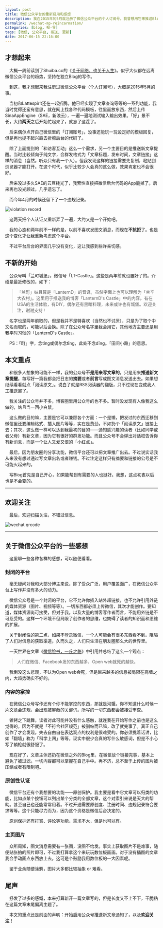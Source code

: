 ```yaml
---
layout: post
title: 微信公众平台的重新启用和感想
description: 我在2015年的5月就注册了微信公众平台的个人订阅号。我曾想用它来推送Blog新文章的链接（纯文字消息），但那时候欢乐地折腾了几天然后就放弃了。两年过去了，到了现在普通账号已经不能发送纯文字消息了，但我还是决定用它来给所有人推送新文章提醒。文末又说了些关于微信平台的感想，可以随便看看。
permalink: /wechat-mp-reincarnation/
categories: [blog, 视·界]
tags: [微信, 公众平台, 推送, 更新]
date: 2017-06-15 22:16:00
--- 
```


<!--「http://lanternd.qiniudn.com/Pic4Post/」-->

## 才想起来

　大概一周前读到了Shuiba.co的《[关于网络，也关于人生](https://blog.shuiba.co/about-web-about-life)》。似乎大伙都在远离微信公众平台的趋势，坚持在独立Blog的写作。

　到这，我才想起来我注册过微信公众平台（个人订阅号），大概是2015年5月的事。

　当初和Lattespirit还在一起折腾。他已经实现了文章查询等等的一系列功能，我当时觉得还蛮有意思，就在网上找各种代码模板，往里面放东西，然后上传SinaAppEngine（SAE，新浪云），一遍一遍地测试输入输出效果。「好」景不长，大约**两天**之后开始忙起来了，就忘了这茬了。

　后来偶尔点开自己微信里的「订阅账号」，没事还能玩一玩设定好的模板回复，但是再也提不起兴趣去折腾后台的代码了。

　除了上面提到的「和访客互动」这么一个需求，另一个主要目的是推送新文章提醒。当时比较倾向于纯文字，会群发格式为「文章标题，发布时间，文章链接」这样的消息（当然，听众只有我一个人）。但我发现这样的链接需要先复制，粘贴到浏览器才能打开。在这个时代，似乎比较少人会真的这么做，效果肯定也不会很好。

　后来没过多久SAE的云豆耗光了，我索性直接把微信后台代码的App删掉了。后来再也没光顾过，几乎遗忘了。

　而今年4月的时候还留下了一个违规记录。

![violation record](http://lanternd.qiniudn.com/Pic4Post/wechat-mp-reincarnation/violation-record.png)

　这两天把个人认证又重新弄了一遍，大约又是一个开始吧。

　我的心态和两年前不一样的是，以前不喜欢发图文消息，而现在**不抗拒**了。也是这个变化才让我重新考虑这个平台。

　不过平台后台的界面几乎没有变化，这让我感到些许亲切感。


## 不新的开始

　公众号叫「兰町城堡」，微信号「LT-Castle」。这些是两年前就设置好了的。介绍是最近修改的，如下：

> 「兰町」姑且算是「LanternD」的音译，虽然字面上也可以理解为「兰辛大农村」。这里用于推送我的博客「LanternD's Castle」中的内容。有在USA的生活体验，有DIY，偶尔还有黑暗料理，未来或许也有城堡。欢迎关注，谢谢支持！

　名字也是两年前取的，但是我并不是特喜欢（当然也不讨厌），只是为了取个中文名而取的，可能以后会换。除了在公众号名字里我会用它，其他地方主要还是用我平时习惯的「LanternD's Castle」。

　PS：「町」字，念tǐng或偶尔念tīng，此处不念dīng。「田间小路」的意思。

## 本文重点

　和很多人想象的可能不一样，我的公众号**不是用来写文章的**，只是用来**推送新文章提醒**。每写好一篇我都会把日志的**摘要**或者**前言**写成图文消息发送出去。如果想继续看看就点「阅读原文」。说白了就是RSS阅读器的翻版，只不过现在变成我人工推送罢了。

　我关注的公众号并不多，博客圈里用公众号的也不多。暂时没发现有人像我这么做的，姑且当一回小白鼠。

　这么做的目的嘛，主要是它可以兼顾各个方面：一个是懒，把发过的东西迁移到微信里还要编辑格式、插入图片等等，实在是费劲，不如扔个「阅读原文」链接上去；其次，这么做一样可以达到我最初的目的——通知感兴趣的读者（比如同学或者父母）有新文章，因为它有很好的群发功能。而且公众号不会弹出对话框告诉你有新消息，而是一个让人又爱又恨的「小红点」。

　最后，因为朋友圈的分享功能，微信平台还可以把文章推广出去。不过说实话我从来没有想过通过写文章出名或者赚钱。不过注定这样只有摘要和链接的公号是不可能火起来的。

　写Blog首先是自己开心，如果能帮到有需要的人也挺好。我想，这点初衷以后也是不会变的。

------

## 欢迎关注

　最后，欢迎扫描关注，不错过信息。

![wechat qrcode](http://lanternd.qiniudn.com/Pic4Post/wechat-mp-reincarnation/lt-castle-qrcode.jpg)

------

## 关于微信公众平台的一些感想

　这里聊一些各种各样的感想，可以随便看看。

### 封闭的平台

　毫无疑问对我和大部分博主来说，除了受众广泛，用户覆盖面广，在微信公众平台上写作并没有多大的动力。

　微信公众号是一个封闭的平台，它不允许你插入站外超链接，也不允许引用外链的媒体资源（图片、视频等等）。一切东西都必须上传微信，其次才能创作。要知道，媒体资源尚可接受，但对于我，以及大量的博客写作者而言，不能用外链是不可忍受的。这样一个环境不但局限了创作者的思维，也妨碍了读者的知识面和思维的扩展。

　关于封闭性的第二点，如果不登录微信，一个人可能会有很多东西看不到。阻隔了人们对信息的获取渠道，久而久之，人们只生活在朋友圈那么大的世界里。

　一天世界在文章《[微信脸书，一丘之貉](https://blog.yitianshijie.net/2017/06/02/wechat-and-facebook-and-anti-web/)》中引用并总结了这么一个观点：

> 人们在微信、Facebook发的东西越多，Open web就死的越快。

　我倒没这么悲观，不认为Open web会死，但是越来越多的信息被局限在高墙之内，大趋势确实不好的。

### 内容的掌控

　在微信公众号写作还有个你不能掌控的东西，那就是河蟹。你不知道什么时候一片文章会违规，会出现被屏蔽的关键词。所写的一切东西都会被接受审查。

　镣铐之下跳舞，读者对此可能并没有什么感触，就连我在开始写作之前也是这么觉得的。因为不就是「不符合社区规范」被删帖而已嘛，改了就完事了。真正自己创作了才会发现，失去自由自在表达观点的权利是很难受的。你必须挑着话讲，比如「翻墙」称为「科学上网」等等。现实中很少会真的写什么敏感词，但是不小心写了躺枪就很舒服了。

　现在好了，文章主体还扔在微信之外的Blog里，在微信放个链接完事，基本上避免了被过滤。一切内容都可以掌握在自己手中。再不济，总不至于上传的图片被压缩或者有限制吧。

### 原创性认证

　微信平台还有个我想要的功能——原创保护。我主要是看中它文章可以归类的功能，比如点某个按钮可以列出某个分类的全部文章，这个对索引来说是天大的帮助。甚至自己也还能常常用着。不过开通需要原创度、注册时间、违规记录符合要求等等。这个只能尽力而为，因为这个资格是微信后台决定的。

　原创保护还有打赏、评论等功能，需求不大，但是也可以有。

### 主页图片

　众所周知，图文消息需要有一张图，没图不给发。事实上获取图片不是难事，随便贴张拍的照片即可，不过我打算拿这个来玩玩数位板画画。对于没有插图的文章我会手动画点东西放上去，这可是个鼓励我用数位板的一大因素呢。

　鉴于业余随便涂鸦，图片大多都比较抽象 or 难看。

## 尾声

　抒发了过多的感慨，本来打算新开一篇文章写的，但是长度又不上不下，干脆粘在这篇文章末尾偏离主题了。

　本文的重点还是前面的声明：开始启用公众号推送新文章通知了，以及**欢迎关注**！

